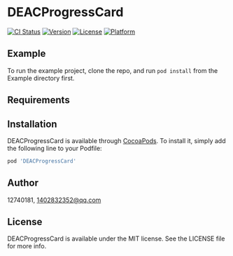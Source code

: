 # DEACProgressCard

[![CI Status](https://img.shields.io/travis/12740181/DEACProgressCard.svg?style=flat)](https://travis-ci.org/12740181/DEACProgressCard)
[![Version](https://img.shields.io/cocoapods/v/DEACProgressCard.svg?style=flat)](https://cocoapods.org/pods/DEACProgressCard)
[![License](https://img.shields.io/cocoapods/l/DEACProgressCard.svg?style=flat)](https://cocoapods.org/pods/DEACProgressCard)
[![Platform](https://img.shields.io/cocoapods/p/DEACProgressCard.svg?style=flat)](https://cocoapods.org/pods/DEACProgressCard)

## Example

To run the example project, clone the repo, and run `pod install` from the Example directory first.

## Requirements

## Installation

DEACProgressCard is available through [CocoaPods](https://cocoapods.org). To install
it, simply add the following line to your Podfile:

```ruby
pod 'DEACProgressCard'
```

## Author

12740181, 1402832352@qq.com

## License

DEACProgressCard is available under the MIT license. See the LICENSE file for more info.

